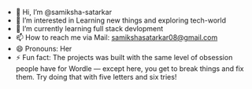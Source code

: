 - 👋 Hi, I’m @samiksha-satarkar
- 👀 I’m interested in Learning new things and exploring tech-world
- 🌱 I’m currently learning full stack devlopment
- 📫 How to reach me via Mail: samikshasatarkar08@gmail.com
- 😄 Pronouns: Her
- ⚡ Fun fact: The projects was built with the same level of obsession people have for Wordle — except here, you get to break things and fix them. Try doing that with five letters and six tries!

<!---
samiksha-satarkar/samiksha-satarkar is a ✨ special ✨ repository because its `README.md` (this file) appears on your GitHub profile.
You can click the Preview link to take a look at your changes.
--->
